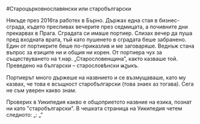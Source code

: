 #Староцърковнославянски или старобългарски

Някъде през 2016та работех в Бърно. Държах една стая в бизнес-сграда, където
преспивах вечерите през седмицата, а почивните дни прекарвах в Прага. Сградата
си имаше портиер. Слизах вечер да пуша пред входната врата, тъй като пушенето в
сградата беше забранено. Един от портиерите беше по-приказлив и ме заговаряше.
Веднъж стана въпрос за езиците ни и общия ни корен. От портиера чух за
съществуването на т.нар. „Старословенщина”, както казваше той. Преведено на
български – старословѣнски ѩꙁыкъ.

Портиерът много държеше на назвнието и се възмущаваше, като му казвах, че това
е всъщност старобългарски (това знаех аз тогава). Сега не съм уверен какво знам.

Проверих в Уикипедия какво е общоприетото назвние на езика, познат ни като "старобългарски". В чешката страница на Уикипедия четем следното: „: „”
